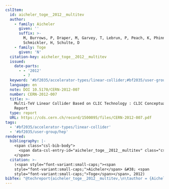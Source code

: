 ```yaml
---
cslItem:
  id: aicheler_toge__2012__multitev
  author:
    - family: Aicheler
      given: ''
      suffix: >-
        M, Burrows, P, Draper, M, Garvey, T, Lebrun, P, Peach, K, Phinney, N,
        Schmickler, H, Schulte, D
    - family: Toge
      given: 'N'
  citation-key: aicheler_toge__2012__multitev
  issued:
    date-parts:
      - - '2012'
        - 7
  keyword: '#bf2035/accelerator-types/linear-collider;#bf2035/user-group/hep'
  language: en
  note: DOI 10.5170/CERN-2012-007
  number: CERN-2012-007
  title: >-
    Multi-TeV Linear Collider Based on CLIC Technology : CLIC Conceptual Design
    Report
  type: report
  URL: https://cds.cern.ch/record/1500095/files/CERN-2012-007.pdf
tags:
  - '#bf2035/accelerator-types/linear-collider'
  - '#bf2035/user-group/hep'
rendered:
  bibliography: |-
    <span class="csl-bib-body">
      <span data-csl-entry-id="aicheler_toge__2012__multitev" class="csl-entry"><span class='author-bib'>Aicheler, &#38; Toge, N.</span>. <span class='date-bib'>(2012)</span>. <span class='title'><i><b><span style="font-style:normal;">Multi-TeV Linear Collider Based on CLIC Technology : CLIC Conceptual Design Report</span></b></i></span> (CERN-2012-007). <span class='URL'><a href='https://cds.cern.ch/record/1500095/files/CERN-2012-007.pdf'>LINK</a></span></span>
    </span>
  citation: >-
    (<span style="font-variant:small-caps;"><span
    style="font-variant:small-caps;">Aicheler</span> &#38; <span
    style="font-variant:small-caps;">Toge</span></span>, 2012)
bibTex: "@techreport{aicheler_toge__2012__multitev,\n\tauthor = {Aicheler, M, Burrows, P, Draper, M, Garvey, T, Lebrun, P, Peach, K, Phinney, N, Schmickler, H, Schulte, D, and Toge, N},\n\tyear = {2012},\n\tmonth = {7},\n\tnote = {DOI 10.5170/CERN-2012-007},\n\tnumber = {CERN-2012-007},\n\ttitle = {Multi-{TeV} {Linear} {Collider} {Based} on {CLIC} {Technology} : CLIC {Conceptual} {Design} {Report}},\n\turl = {https://cds.cern.ch/record/1500095/files/CERN-2012-007.pdf},\n\thowpublished = {https://cds.cern.ch/record/1500095/files/CERN-2012-007.pdf},\n}\n\n"
---
```

